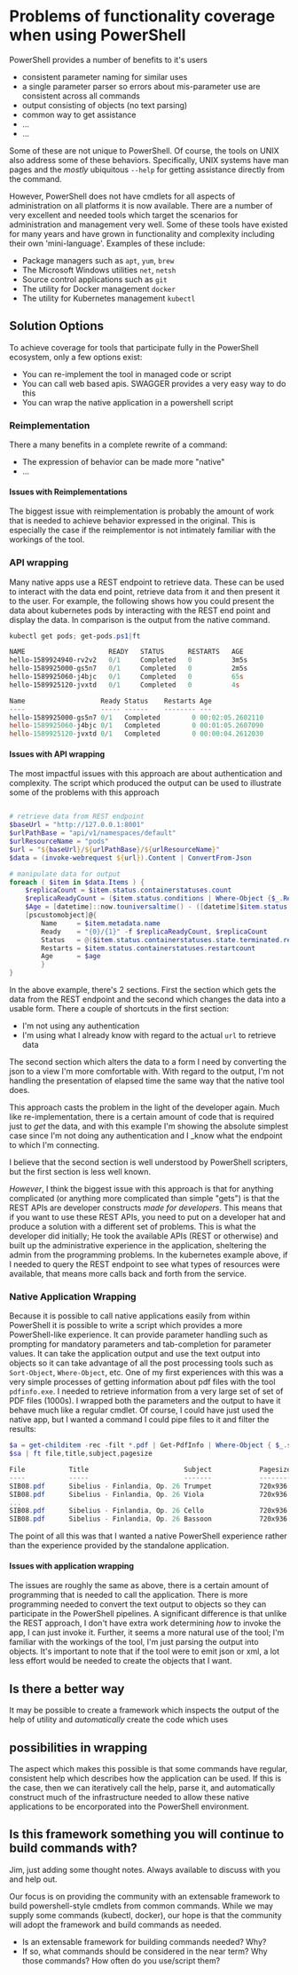 # Problems of functionality coverage when using PowerShell

PowerShell provides a number of benefits to it's users

* consistent parameter naming for similar uses
* a single parameter parser so errors about mis-parameter use are consistent across all commands
* output consisting of objects (no text parsing)
* common way to get assistance
* ...
* ...

Some of these are not unique to PowerShell.
Of course, the tools on UNIX also address some of these behaviors.
Specifically, UNIX systems have man pages and the _mostly_ ubiquitous `--help` for getting assistance directly from the command.

However, PowerShell does not have cmdlets for all aspects of administration on all platforms it is now available.
There are a number of very excellent and needed tools which target the scenarios for administration and management very well.
Some of these tools have existed for many years and have grown in functionality and complexity including their own 'mini-language'.
Examples of these include:

* Package managers such as `apt`, `yum`, `brew`
* The Microsoft Windows utilities `net`, `netsh`
* Source control applications such as `git`
* The utility for Docker management `docker`
* The utility for Kubernetes management `kubectl`

## Solution Options

To achieve coverage for tools that participate fully in the PowerShell ecosystem, only a few options exist:

* You can re-implement the tool in managed code or script
* You can call web based apis. SWAGGER provides a very easy way to do this
* You can wrap the native application in a powershell script 

### Reimplementation

There a many benefits in a complete rewrite of a command:

* The expression of behavior can be made more "native"
* ...

#### Issues with Reimplementations

The biggest issue with reimplementation is probably the amount of work that is needed to achieve behavior expressed in the original.
This is especially the case if the reimplementor is not intimately familiar with the workings of the tool.

### API wrapping

Many native apps use a REST endpoint to retrieve data.
These can be used to interact with the data end point, retrieve data from it and then present it to the user.
For example, the following shows how you could present the data about kubernetes pods by interacting with the REST end point and display the data.
In comparison is the output from the native command.

```powershell
kubectl get pods; get-pods.ps1|ft

NAME                     READY   STATUS      RESTARTS   AGE
hello-1589924940-rv2v2   0/1     Completed   0          3m5s
hello-1589925000-gs5n7   0/1     Completed   0          2m5s
hello-1589925060-j4bjc   0/1     Completed   0          65s
hello-1589925120-jvxtd   0/1     Completed   0          4s

Name                   Ready Status    Restarts Age
----                   ----- ------    -------- ---
hello-1589925000-gs5n7 0/1   Completed        0 00:02:05.2602110
hello-1589925060-j4bjc 0/1   Completed        0 00:01:05.2607090
hello-1589925120-jvxtd 0/1   Completed        0 00:00:04.2612030
```

#### Issues with API wrapping

The most impactful issues with this approach are about authentication and complexity.
The script which produced the output can be used to illustrate some of the problems with this approach

```powershell

# retrieve data from REST endpoint
$baseUrl = "http://127.0.0.1:8001"
$urlPathBase = "api/v1/namespaces/default"
$urlResourceName = "pods"
$url = "${baseUrl}/${urlPathBase}/${urlResourceName}"
$data = (invoke-webrequest ${url}).Content | ConvertFrom-Json

# manipulate data for output
foreach ( $item in $data.Items ) {
    $replicaCount = $item.status.containerstatuses.count
    $replicaReadyCount = ($item.status.conditions | Where-Object {$_.Ready -eq "True"}).Count
    $Age = [datetime]::now.touniversaltime() - ([datetime]$item.status.conditions.lastTransitionTime[-1])
    [pscustomobject]@{
        Name     = $item.metadata.name
        Ready    = "{0}/{1}" -f $replicaReadyCount, $replicaCount
        Status   = @($item.status.containerstatuses.state.terminated.reason)[-1]
        Restarts = $item.status.containerstatuses.restartcount
        Age      = $age
        }
}
```

In the above example, there's 2 sections. First the section which gets the data from the REST endpoint and the second which changes the data into a usable form.
There a couple of shortcuts in the first section:

* I'm not using any authentication
* I'm using what I already know with regard to the actual `url` to retrieve data

The second section which alters the data to a form I need by converting the json to a view I'm more comfortable with.
With regard to the output, I'm not handling the presentation of elapsed time the same way that the native tool does.

This approach casts the problem in the light of the developer again.
Much like re-implementation, there is a certain amount of code that is required just to _get_ the data,
and with this example I'm showing the absolute simplest case since I'm not doing any authentication and I _know what the endpoint to which I'm connecting.

I believe that the second section is well understood by PowerShell scripters, but the first section is less well known.

*However*, I think the biggest issue with this approach is that for anything complicated (or anything more complicated than simple "gets") is that the REST APIs are developer constructs _made for developers_.
This means that if you want to use these REST APIs, you need to put on a developer hat and produce a solution with a different set of problems.
This is what the developer did initially; He took the available APIs (REST or otherwise) and built up the administrative experience in the application,
sheltering the admin from the programming problems.
In the kubernetes example above, if I needed to query the REST endpoint to see what types of resources were available, that means more calls back and forth from the service.

### Native Application Wrapping

Because it is possible to call native applications easily from within PowerShell it is possible to write a script which provides a more PowerShell-like experience.
It can provide parameter handling such as prompting for mandatory parameters and tab-completion for parameter values.
It can take the application output and use the text output into objects so it can take advantage of all the post processing tools such as `Sort-Object`, `Where-Object`, etc.
One of my first experiences with this was a very simple processes of getting information about pdf files with the tool `pdfinfo.exe`.
I needed to retrieve information from a very large set of set of PDF files (1000s).
I wrapped both the parameters and the output to have it behave much like a regular cmdlet.
Of course, I could have just used the native app, but I wanted a command I could pipe files to it and filter the results:

```powershell
$a = get-childitem -rec -filt *.pdf | Get-PdfInfo | Where-Object { $_.subject -like "sibelius" }
$sa | ft file,title,subject,pagesize

File           Title                        Subject            Pagesize
----           -----                        -------            --------
SIB08.pdf      Sibelius - Finlandia, Op. 26 Trumpet            720x936 pts
SIB08.pdf      Sibelius - Finlandia, Op. 26 Viola              720x936 pts
...
SIB08.pdf      Sibelius - Finlandia, Op. 26 Cello              720x936 pts
SIB08.pdf      Sibelius - Finlandia, Op. 26 Bassoon            720x936 pts
```

The point of all this was that I wanted a native PowerShell experience rather than the experience provided by the standalone application.

#### Issues with application wrapping

The issues are roughly the same as above, there is a certain amount of programming that is needed to call the application.
There is more programming needed to convert the text output to objects so they can participate in the PowerShell pipelines.
A significant difference is that unlike the REST approach, I don't have extra work determining _how_ to invoke the app, I can just invoke it.
Further, it seems a more natural use of the tool; I'm familiar with the workings of the tool, I'm just parsing the output into objects.
It's important to note that if the tool were to emit json or xml, a lot less effort would be needed to create the objects that I want.

## Is there a better way

It may be possible to create a framework which inspects the output of the help of utility and _automatically_ create the code which uses

## possibilities in wrapping

The aspect which makes this possible is that some commands have regular, consistent help which describes how the application can be used.
If this is the case, then we can iteratively call the help, parse it,
and automatically construct much of the infrastructure needed to allow these native applications to be encorporated into the PowerShell environment.

## Is this framework something you will continue to build commands with?

Jim, just adding some thought notes.  Always available to discuss with you and help out.

Our focus is on providing the community with an extensable framework to build powershell-style cmdlets from common commands.  While we may supply some commands (kubectl, docker), our hope is that the community will adopt the framework and build commands as needed. 
  - Is an extensable framework for building commands needed? Why?
  - If so, what commands should be considered in the near term? Why those commands? How often do you use/script them?
